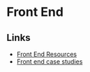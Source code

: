 # Front End
## Links
- [Front End Resources](https://enboard.co/frontend/)
- [Front end case studies](https://github.com/andrew--r/frontend-case-studies)